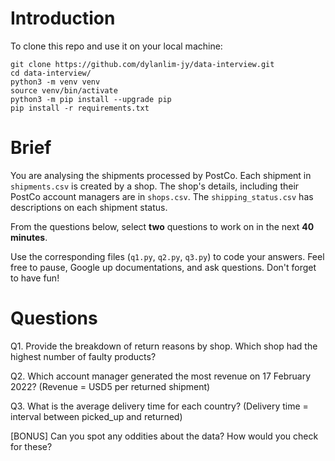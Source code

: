 # Introduction
To clone this repo and use it on your local machine:

```
git clone https://github.com/dylanlim-jy/data-interview.git
cd data-interview/
python3 -m venv venv
source venv/bin/activate
python3 -m pip install --upgrade pip
pip install -r requirements.txt
```


# Brief
You are analysing the shipments processed by PostCo. Each shipment in `shipments.csv` is created by a shop.
The shop's details, including their PostCo account managers are in `shops.csv`.
The `shipping_status.csv` has descriptions on each shipment status.

From the questions below, select **two** questions to work on in the next **40 minutes**.

Use the corresponding files (`q1.py`, `q2.py`, `q3.py`) to code your answers. Feel free to pause, Google up documentations, and ask questions. Don't forget to have fun!

# Questions
Q1. Provide the breakdown of return reasons by shop. Which shop had the highest number of faulty products?

Q2. Which account manager generated the most revenue on 17 February 2022? (Revenue = USD5 per returned shipment)

Q3. What is the average delivery time for each country? (Delivery time = interval between picked_up and returned)

[BONUS] Can you spot any oddities about the data? How would you check for these?